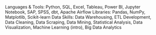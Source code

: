 Languages & Tools: Python, SQL, Excel, Tableau, Power BI, Jupyter Notebook, SAP, SPSS, dbt, Apache Airflow
Libraries: Pandas, NumPy, Matplotlib, Scikit-learn
Data Skills: Data Warehousing, ETL Development, Data Cleaning, Data Scraping, Data Mining, Statistical Analysis, Data Visualization, Machine Learning (intro), Big Data Analytics
